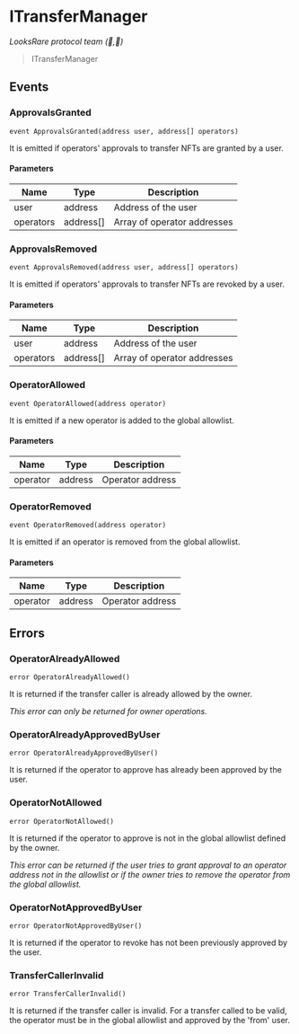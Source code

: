# ITransferManager

_LooksRare protocol team (👀,💎)_

> ITransferManager

## Events

### ApprovalsGranted

```solidity
event ApprovalsGranted(address user, address[] operators)
```

It is emitted if operators&#39; approvals to transfer NFTs are granted by a user.

#### Parameters

| Name      | Type      | Description                 |
| --------- | --------- | --------------------------- |
| user      | address   | Address of the user         |
| operators | address[] | Array of operator addresses |

### ApprovalsRemoved

```solidity
event ApprovalsRemoved(address user, address[] operators)
```

It is emitted if operators&#39; approvals to transfer NFTs are revoked by a user.

#### Parameters

| Name      | Type      | Description                 |
| --------- | --------- | --------------------------- |
| user      | address   | Address of the user         |
| operators | address[] | Array of operator addresses |

### OperatorAllowed

```solidity
event OperatorAllowed(address operator)
```

It is emitted if a new operator is added to the global allowlist.

#### Parameters

| Name     | Type    | Description      |
| -------- | ------- | ---------------- |
| operator | address | Operator address |

### OperatorRemoved

```solidity
event OperatorRemoved(address operator)
```

It is emitted if an operator is removed from the global allowlist.

#### Parameters

| Name     | Type    | Description      |
| -------- | ------- | ---------------- |
| operator | address | Operator address |

## Errors

### OperatorAlreadyAllowed

```solidity
error OperatorAlreadyAllowed()
```

It is returned if the transfer caller is already allowed by the owner.

_This error can only be returned for owner operations._

### OperatorAlreadyApprovedByUser

```solidity
error OperatorAlreadyApprovedByUser()
```

It is returned if the operator to approve has already been approved by the user.

### OperatorNotAllowed

```solidity
error OperatorNotAllowed()
```

It is returned if the operator to approve is not in the global allowlist defined by the owner.

_This error can be returned if the user tries to grant approval to an operator address not in the allowlist or if the owner tries to remove the operator from the global allowlist._

### OperatorNotApprovedByUser

```solidity
error OperatorNotApprovedByUser()
```

It is returned if the operator to revoke has not been previously approved by the user.

### TransferCallerInvalid

```solidity
error TransferCallerInvalid()
```

It is returned if the transfer caller is invalid. For a transfer called to be valid, the operator must be in the global allowlist and approved by the &#39;from&#39; user.
